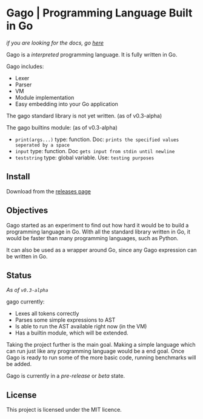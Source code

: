 # Gago | Programming Language Built in Go

_if you are looking for the docs, go [here](docs/doc.md)_

Gago is a _interpreted_ programming language. It is fully written in Go.

Gago includes:

- Lexer
- Parser
- VM
- Module implementation
- Easy embedding into your Go application

The gago standard library is not yet written. (as of v0.3-alpha)

The gago builtins module: (as of v0.3-alpha)

- `print(args...)` type: function. Doc: `prints the specified values seperated by a space`
- `input` type: function. Doc `gets input from stdin until newline`
- `teststring` type: global variable. Use: `testing purposes`

## Install

Download from the [releases page](https://github.com/glaukiol1/gago/releases)

## Objectives

Gago started as an experiment to find out how hard it would be to build a programming language in Go. With all the standard library written in Go, it would be faster than many programming languages, such as Python.

It can also be used as a wrapper around Go, since any Gago expression can be written in Go.

## Status

_As of `v0.3-alpha`_

gago currently:

- Lexes all tokens correctly
- Parses some simple expressions to AST
- Is able to run the AST available right now (in the VM)
- Has a builtin module, which will be extended.

Taking the project further is the main goal. Making a simple language which can run just like any programming language would be a end goal. Once Gago is ready to run some of the more basic code, running benchmarks will be added.

Gago is currently in a _pre-release_ or _beta_ state.

## License

This project is licensed under the MIT licence.

